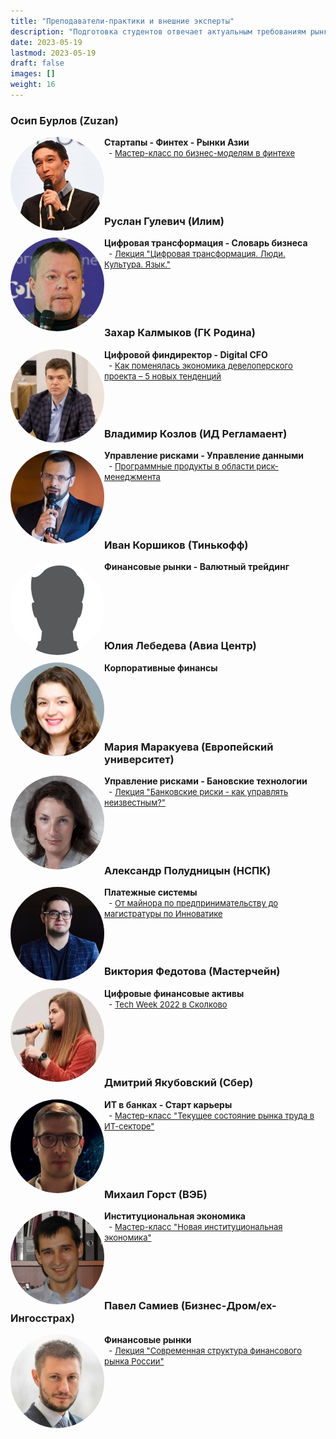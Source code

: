 ```yaml
---
title: "Преподаватели-практики и внешние эксперты"
description: "Подготовка студентов отвечает актуальным требованиям рынка труда."
date: 2023-05-19
lastmod: 2023-05-19
draft: false
images: []
weight: 16
---
```


### Осип Бурлов (Zuzan)

<img src="Osip_Burlov.jpeg" alt="Осип Бурлов" style="border-radius: 50%; width:150px; height:150px;" align="left" overflow="hidden"/>

**Стартапы - Финтех - Рынки Азии**
<br>
<font size ="2">&nbsp;&nbsp;- [Мастер-класс по бизнес-моделям в финтехе](https://finec.mgimo.ru/blog/fintech-meeting-osip-burlov/)</font>
<br>
<br>
<br>
<br>
<br>
### Руслан Гулевич (Илим)

<img src="Ruslan_Gulevich.jpg" alt="Руслан Гулевич" style="border-radius: 50%; width:150px; height:150px;" align="left" overflow="hidden"/>

**Цифровая трансформация - Словарь бизнеса**
<br>
<font size ="2">&nbsp;&nbsp;- [Лекция "Цифровая трансформация. Люди. Культура. Язык."](https://finec.mgimo.ru/blog/gulevich-digital-transformation/)</font>
<br>
<br>
<br>
<br>
<br>

### Захар Калмыков (ГК Родина)

<img src="Zakhar_Kalmykov.jpg" alt="Захар Калмыков" style="border-radius: 50%; width:150px; height:150px;" align="left" overflow="hidden"/>

**Цифровой финдиректор - Digital CFO**
<br>
<font size ="2">&nbsp;&nbsp;- [Как поменялась экономика девелоперского проекта – 5 новых тенденций](https://www.mirkvartir.ru/journal/news/2022/05/30/rodina/)</font>
<br>
<br>
<br>
<br>

### Владимир Козлов (ИД Регламаент)

<img src="Vladimir_Kozlov.jpg" alt="Владимир Козлов" style="border-radius: 50%; width:150px; height:150px;" align="left" overflow="hidden"/>

**Управление рисками - Управление данными**
<br>
<font size ="2">&nbsp;&nbsp;- [Программные продукты в области риск-менеджмента](http://raisk.ru/)</font>
<br>
<br>
<br>
<br>
<br>

### Иван Коршиков (Тинькофф)

<img src="male_profile_picture.jpg" alt="Иван Коршиков" style="border-radius: 50%; width:150px; height:150px;" align="left" overflow="hidden"/>

**Финансовые рынки - Валютный трейдинг**
<br>
<br>
<br>
<br>
<br>
<br>

### Юлия Лебедева (Авиа Центр)

<img src="Julia_Lebedeva.jpg" alt="Юлия Лебедева" style="border-radius: 50%; width:150px; height:150px;" align="left" overflow="hidden"/>

**Корпоративные финансы**
<br>
<br>
<br>
<br>
<br>
<br>

### Мария Маракуева (Европейский университет)

<img src="Maria_Marakueva.jpg" alt="Мария Маракуева" style="border-radius: 50%; width:150px; height:150px;" align="left" overflow="hidden"/>

**Управление рисками - Бановские технологии**
<br>
<font size ="2">&nbsp;&nbsp;- [Лекция "Банковские риски - как управлять неизвестным?"](https://finec.mgimo.ru/blog/marakueva-lecture-how-to-control-uncertainty/)</font>
<br>
<br>
<br>
<br>
<br>

### Александр Полудницын (НСПК)

<img src="Alexander_Poludnitsyn.jpg" alt="Александр Полудницын" style="border-radius: 50%; width:150px; height:150px;" align="left" overflow="hidden"/>

**Платежные системы**
<br>
<font size ="2">&nbsp;&nbsp;- [От майнора по предпринимательству до магистратуры по Инноватике](https://www.hse.ru/inman/news/796736389.html)</font>
<br>
<br>
<br>
<br>

### Виктория Федотова (Мастерчейн)

<img src="Victoria _Fedotova.jpg" alt="Виктория Федотова" style="border-radius: 50%; width:150px; height:150px;" align="left" overflow="hidden"/>

**Цифровые финансовые активы**
<br>
<font size ="2">&nbsp;&nbsp;- [Tech Week 2022 в Сколково](https://www.masterchain.ru/news/mastercheyn-prinyala-uchastie-v-rabote-tech-week-2022-v-skolkovo/?ysclid=li1jhbksvf20498695)</font>
<br>
<br>
<br>
<br>
<br>
<br>

### Дмитрий Якубовский (Сбер)

<img src="Dmitry_Yakubovsky.jpg" alt="Дмитрий Якубовский" style="border-radius: 50%; width:150px; height:150px;" align="left" overflow="hidden"/>

**ИТ в банках - Старт карьеры**
<br>
<font size ="2">&nbsp;&nbsp;- [Мастер-класс "Текущее состояние рынка труда в ИТ-секторе"](https://mgimo.ru/about/news/departments/yakubovskiy/)</font>
<br>
<br>
<br>
<br>
<br>

### Михаил Горст (ВЭБ)

<img src="Mikhail_Gorst.jpg" alt="Михаил Горст" style="border-radius: 50%; width:150px; height:150px;" align="left" overflow="hidden"/>

**Институциональная экономика**
<br>
<font size ="2">&nbsp;&nbsp;- [Мастер-класс "Новая институциональная экономика"](https://odin.mgimo.ru/about/news/departments/gorst/)</font>
<br>
<br>
<br>
<br>
<br>

### Павел Самиев (Бизнес-Дром/ex-Ингосстрах)

<img src="Pavel_Samiev.jpg" alt="Павел Самиев" style="border-radius: 50%; width:150px; height:150px;" align="left" overflow="hidden"/>

**Финансовые рынки**
<br>
<font size ="2">&nbsp;&nbsp;- [Лекция "Современная структура финансового рынка России"](https://odin.mgimo.ru/about/news/departments/samiev/)</font>
